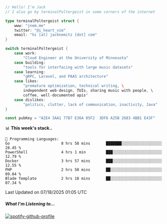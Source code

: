 ```go
// Hello! I'm Jack
// I also go by terminalPoltergeist in some corners of the internet

type terminalPoltergeist struct {
    www: "jnem.me"
    twitter: "@i_heart_vim"
    email: "hi [at] jacknemitz [dot] com"
}

switch terminalPoltergeist {
    case work:
        "Cloud Engineer at the University of Minnesota"
    case building:
        "tools for interfacing with large music datasets"
    case learning:
        "gRPC, Laravel, and PAAS architecture"
    case likes:
        "premature optimization, technical writing, \
        independent web-design, TUIs, sharing music with people, \
        coffee, well-documented apis"
    case dislikes:
        "politics, clutter, lack of communication, inactivity, Java"
}

const pubKey = "A2E4 3AA1 77B7 E36A 05F2  3DF6 A25B 2683 4BB1 E43F"
```

<!--START_SECTION:waka-->
📊 **This week's stack..** 

```text
💬 Programming Languages: 
Go                       8 hrs 58 mins       ███████░░░░░░░░░░░░░░░░░░   28.45 % 
PowerShell               4 hrs 1 min         ███░░░░░░░░░░░░░░░░░░░░░░   12.79 % 
Docker                   3 hrs 57 mins       ███░░░░░░░░░░░░░░░░░░░░░░   12.55 % 
PHP                      2 hrs 50 mins       ██░░░░░░░░░░░░░░░░░░░░░░░   09.04 % 
Blade Template           2 hrs 18 mins       ██░░░░░░░░░░░░░░░░░░░░░░░   07.34 % 
```


 Last Updated on 07/18/2025 01:05 UTC
<!--END_SECTION:waka-->

##### What I'm Listening to...

[![spotify-github-profile](https://jnem.me/listening-item?maxAge=2592000)](https://jnem.me/listening)
